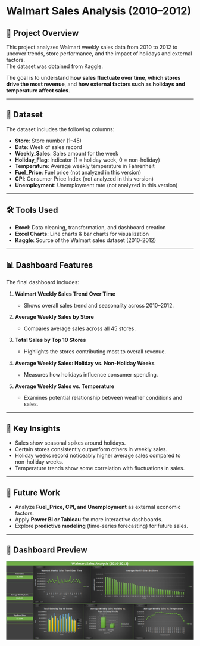 # Walmart Sales Analysis (2010–2012)

## 📌 Project Overview
This project analyzes Walmart weekly sales data from 2010 to 2012 to uncover trends, store performance, and the impact of holidays and external factors.  
The dataset was obtained from Kaggle.

The goal is to understand **how sales fluctuate over time**, **which stores drive the most revenue**, and **how external factors such as holidays and temperature affect sales**.

---

## 📂 Dataset
The dataset includes the following columns:
- **Store**: Store number (1–45)  
- **Date**: Week of sales record  
- **Weekly_Sales**: Sales amount for the week  
- **Holiday_Flag**: Indicator (1 = holiday week, 0 = non-holiday)  
- **Temperature**: Average weekly temperature in Fahrenheit
- **Fuel_Price**: Fuel price (not analyzed in this version)  
- **CPI**: Consumer Price Index (not analyzed in this version)  
- **Unemployment**: Unemployment rate (not analyzed in this version)  

---

## 🛠️ Tools Used
- **Excel**: Data cleaning, transformation, and dashboard creation  
- **Excel Charts**: Line charts & bar charts for visualization  
- **Kaggle**: Source of the Walmart sales dataset (2010-2012)
---

## 📊 Dashboard Features
The final dashboard includes:

1. **Walmart Weekly Sales Trend Over Time**  
   - Shows overall sales trend and seasonality across 2010–2012.  

2. **Average Weekly Sales by Store**  
   - Compares average sales across all 45 stores.  

3. **Total Sales by Top 10 Stores**  
   - Highlights the stores contributing most to overall revenue.  

4. **Average Weekly Sales: Holiday vs. Non-Holiday Weeks**  
   - Measures how holidays influence consumer spending.  

5. **Average Weekly Sales vs. Temperature**  
   - Examines potential relationship between weather conditions and sales.  

---

## 🔎 Key Insights
- Sales show seasonal spikes around holidays.  
- Certain stores consistently outperform others in weekly sales.  
- Holiday weeks record noticeably higher average sales compared to non-holiday weeks.  
- Temperature trends show some correlation with fluctuations in sales.  

---

## 🚀 Future Work
- Analyze **Fuel_Price, CPI, and Unemployment** as external economic factors.  
- Apply **Power BI or Tableau** for more interactive dashboards.  
- Explore **predictive modeling** (time-series forecasting) for future sales.  

---

## 📸 Dashboard Preview
![Dashboard](/assets/dashboardScreenshot.png) 
